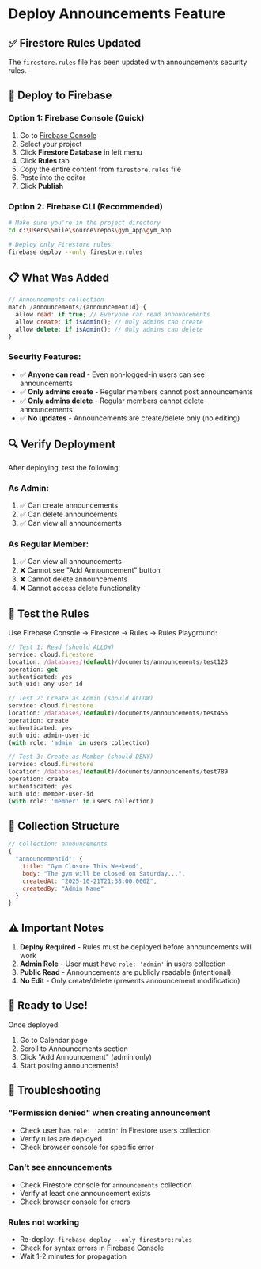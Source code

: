 # Deploy Announcements Feature

## ✅ Firestore Rules Updated

The `firestore.rules` file has been updated with announcements security rules.

## 🚀 Deploy to Firebase

### Option 1: Firebase Console (Quick)

1. Go to [Firebase Console](https://console.firebase.google.com)
2. Select your project
3. Click **Firestore Database** in left menu
4. Click **Rules** tab
5. Copy the entire content from `firestore.rules` file
6. Paste into the editor
7. Click **Publish**

### Option 2: Firebase CLI (Recommended)

```bash
# Make sure you're in the project directory
cd c:\Users\Smile\source\repos\gym_app\gym_app

# Deploy only Firestore rules
firebase deploy --only firestore:rules
```

## 📋 What Was Added

```javascript
// Announcements collection
match /announcements/{announcementId} {
  allow read: if true; // Everyone can read announcements
  allow create: if isAdmin(); // Only admins can create
  allow delete: if isAdmin(); // Only admins can delete
}
```

### Security Features:
- ✅ **Anyone can read** - Even non-logged-in users can see announcements
- ✅ **Only admins create** - Regular members cannot post announcements
- ✅ **Only admins delete** - Regular members cannot delete announcements
- ✅ **No updates** - Announcements are create/delete only (no editing)

## 🔍 Verify Deployment

After deploying, test the following:

### As Admin:
1. ✅ Can create announcements
2. ✅ Can delete announcements
3. ✅ Can view all announcements

### As Regular Member:
1. ✅ Can view all announcements
2. ❌ Cannot see "Add Announcement" button
3. ❌ Cannot delete announcements
4. ❌ Cannot access delete functionality

## 🧪 Test the Rules

Use Firebase Console → Firestore → Rules → Rules Playground:

```javascript
// Test 1: Read (should ALLOW)
service: cloud.firestore
location: /databases/(default)/documents/announcements/test123
operation: get
authenticated: yes
auth uid: any-user-id

// Test 2: Create as Admin (should ALLOW)
service: cloud.firestore
location: /databases/(default)/documents/announcements/test456
operation: create
authenticated: yes
auth uid: admin-user-id
(with role: 'admin' in users collection)

// Test 3: Create as Member (should DENY)
service: cloud.firestore
location: /databases/(default)/documents/announcements/test789
operation: create
authenticated: yes
auth uid: member-user-id
(with role: 'member' in users collection)
```

## 📝 Collection Structure

```javascript
// Collection: announcements
{
  "announcementId": {
    title: "Gym Closure This Weekend",
    body: "The gym will be closed on Saturday...",
    createdAt: "2025-10-21T21:38:00.000Z",
    createdBy: "Admin Name"
  }
}
```

## ⚠️ Important Notes

1. **Deploy Required** - Rules must be deployed before announcements will work
2. **Admin Role** - User must have `role: 'admin'` in users collection
3. **Public Read** - Announcements are publicly readable (intentional)
4. **No Edit** - Only create/delete (prevents announcement modification)

## 🎉 Ready to Use!

Once deployed:
1. Go to Calendar page
2. Scroll to Announcements section
3. Click "Add Announcement" (admin only)
4. Start posting announcements!

## 🔧 Troubleshooting

### "Permission denied" when creating announcement
- Check user has `role: 'admin'` in Firestore users collection
- Verify rules are deployed
- Check browser console for specific error

### Can't see announcements
- Check Firestore console for `announcements` collection
- Verify at least one announcement exists
- Check browser console for errors

### Rules not working
- Re-deploy: `firebase deploy --only firestore:rules`
- Check for syntax errors in Firebase Console
- Wait 1-2 minutes for propagation
